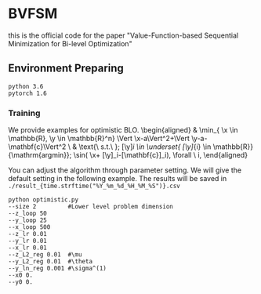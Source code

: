 # BVFSM
this is the official code for the paper "Value-Function-based Sequential Minimization for Bi-level Optimization"

## Environment Preparing
```
python 3.6
pytorch 1.6
```

### Training

We provide examples for optimistic BLO.
\begin{aligned}
    & \min_{ \x \in \mathbb{R}, \y \in \mathbb{R}^n} \Vert \x-a\Vert^2+\Vert \y-a-\mathbf{c}\Vert^2 \\
  & \text{\ s.t.\ }\;  [\y]_i \in \underset{ [\y]_{i} \in \mathbb{R}}{\mathrm{argmin}}\; \sin( \x+ [\y]_i-[\mathbf{c}]_i), \forall \ i,
\end{aligned}


You can adjust the algorithm through parameter setting. We will give the default setting in the following example.
The results will be saved in `./result_{time.strftime("%Y_%m_%d_%H_%M_%S")}.csv`
```
python optimistic.py
--size 2         #Lower level problem dimension
--z_loop 50
--y_loop 25
--x_loop 500
--z_lr 0.01
--y_lr 0.01
--x_lr 0.01
--z_L2_reg 0.01  #\mu
--y_L2_reg 0.01  #\theta
--y_ln_reg 0.001 #\sigma^(1)
--x0 0.
--y0 0.
  ```

